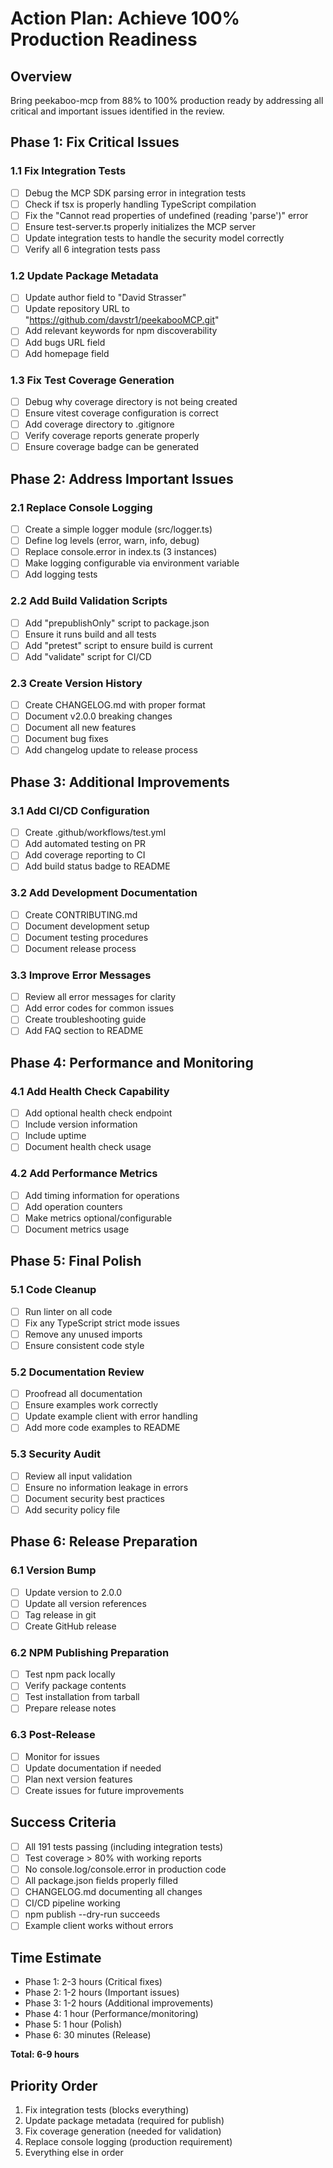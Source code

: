 # Action Plan: Achieve 100% Production Readiness

## Overview
Bring peekaboo-mcp from 88% to 100% production ready by addressing all critical and important issues identified in the review.

## Phase 1: Fix Critical Issues

### 1.1 Fix Integration Tests
- [ ] Debug the MCP SDK parsing error in integration tests
- [ ] Check if tsx is properly handling TypeScript compilation
- [ ] Fix the "Cannot read properties of undefined (reading 'parse')" error
- [ ] Ensure test-server.ts properly initializes the MCP server
- [ ] Update integration tests to handle the security model correctly
- [ ] Verify all 6 integration tests pass

### 1.2 Update Package Metadata
- [ ] Update author field to "David Strasser"
- [ ] Update repository URL to "https://github.com/davstr1/peekabooMCP.git"
- [ ] Add relevant keywords for npm discoverability
- [ ] Add bugs URL field
- [ ] Add homepage field

### 1.3 Fix Test Coverage Generation
- [ ] Debug why coverage directory is not being created
- [ ] Ensure vitest coverage configuration is correct
- [ ] Add coverage directory to .gitignore
- [ ] Verify coverage reports generate properly
- [ ] Ensure coverage badge can be generated

## Phase 2: Address Important Issues

### 2.1 Replace Console Logging
- [ ] Create a simple logger module (src/logger.ts)
- [ ] Define log levels (error, warn, info, debug)
- [ ] Replace console.error in index.ts (3 instances)
- [ ] Make logging configurable via environment variable
- [ ] Add logging tests

### 2.2 Add Build Validation Scripts
- [ ] Add "prepublishOnly" script to package.json
- [ ] Ensure it runs build and all tests
- [ ] Add "pretest" script to ensure build is current
- [ ] Add "validate" script for CI/CD

### 2.3 Create Version History
- [ ] Create CHANGELOG.md with proper format
- [ ] Document v2.0.0 breaking changes
- [ ] Document all new features
- [ ] Document bug fixes
- [ ] Add changelog update to release process

## Phase 3: Additional Improvements

### 3.1 Add CI/CD Configuration
- [ ] Create .github/workflows/test.yml
- [ ] Add automated testing on PR
- [ ] Add coverage reporting to CI
- [ ] Add build status badge to README

### 3.2 Add Development Documentation
- [ ] Create CONTRIBUTING.md
- [ ] Document development setup
- [ ] Document testing procedures
- [ ] Document release process

### 3.3 Improve Error Messages
- [ ] Review all error messages for clarity
- [ ] Add error codes for common issues
- [ ] Create troubleshooting guide
- [ ] Add FAQ section to README

## Phase 4: Performance and Monitoring

### 4.1 Add Health Check Capability
- [ ] Add optional health check endpoint
- [ ] Include version information
- [ ] Include uptime
- [ ] Document health check usage

### 4.2 Add Performance Metrics
- [ ] Add timing information for operations
- [ ] Add operation counters
- [ ] Make metrics optional/configurable
- [ ] Document metrics usage

## Phase 5: Final Polish

### 5.1 Code Cleanup
- [ ] Run linter on all code
- [ ] Fix any TypeScript strict mode issues
- [ ] Remove any unused imports
- [ ] Ensure consistent code style

### 5.2 Documentation Review
- [ ] Proofread all documentation
- [ ] Ensure examples work correctly
- [ ] Update example client with error handling
- [ ] Add more code examples to README

### 5.3 Security Audit
- [ ] Review all input validation
- [ ] Ensure no information leakage in errors
- [ ] Document security best practices
- [ ] Add security policy file

## Phase 6: Release Preparation

### 6.1 Version Bump
- [ ] Update version to 2.0.0
- [ ] Update all version references
- [ ] Tag release in git
- [ ] Create GitHub release

### 6.2 NPM Publishing Preparation
- [ ] Test npm pack locally
- [ ] Verify package contents
- [ ] Test installation from tarball
- [ ] Prepare release notes

### 6.3 Post-Release
- [ ] Monitor for issues
- [ ] Update documentation if needed
- [ ] Plan next version features
- [ ] Create issues for future improvements

## Success Criteria

- [ ] All 191 tests passing (including integration tests)
- [ ] Test coverage > 80% with working reports
- [ ] No console.log/console.error in production code
- [ ] All package.json fields properly filled
- [ ] CHANGELOG.md documenting all changes
- [ ] CI/CD pipeline working
- [ ] npm publish --dry-run succeeds
- [ ] Example client works without errors

## Time Estimate

- Phase 1: 2-3 hours (Critical fixes)
- Phase 2: 1-2 hours (Important issues)
- Phase 3: 1-2 hours (Additional improvements)
- Phase 4: 1 hour (Performance/monitoring)
- Phase 5: 1 hour (Polish)
- Phase 6: 30 minutes (Release)

**Total: 6-9 hours**

## Priority Order

1. Fix integration tests (blocks everything)
2. Update package metadata (required for publish)
3. Fix coverage generation (needed for validation)
4. Replace console logging (production requirement)
5. Everything else in order